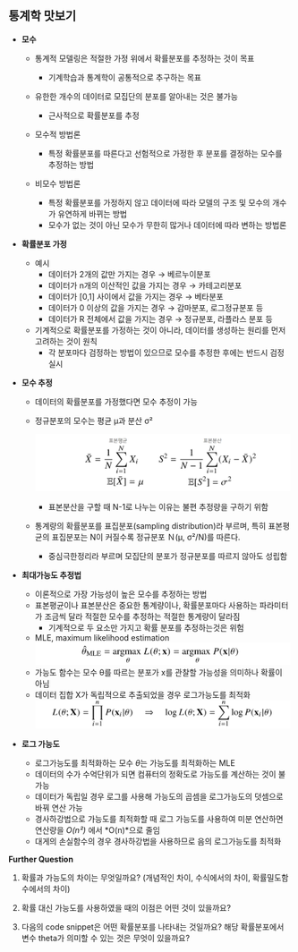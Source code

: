 ## 통계학 맛보기

- **모수**
  - 통계적 모델링은 적절한 가정 위에서 확률분포를 추정하는 것이 목표
    - 기계학습과 통계학이 공통적으로 추구하는 목표

  - 유한한 개수의 데이터로 모집단의 분포를 알아내는 것은 불가능
    - 근사적으로 확률분포를 추정

  - 모수적 방법론
    - 특정 확률분포를 따른다고 선험적으로 가정한 후 분포를 결정하는 모수를 추정하는 방법 

  - 비모수 방법론
    - 특정 확률분포를 가정하지 않고 데이터에 따라 모델의 구조 및 모수의 개수가 유연하게 바뀌는 방법
    - 모수가 없는 것이 아닌 모수가 무한히 많거나 데이터에 따라 변하는 방법론




- **확률분포 가정**
  - 예시
    - 데이터가 2개의 값만 가지는 경우 → 베르누이분포
    - 데이터가 n개의 이산적인 값을 가지는 경우 → 카테고리분포
    - 데이터가 [0,1] 사이에서 값을 가지는 경우 → 베타분포
    - 데이터가 0 이상의 값을 가지는 경우 → 감마분포, 로그정규분포 등
    - 데이터가 R 전체에서 값을 가지는 경우 → 정규분포, 라플라스 분포 등
  - 기계적으로 확률분포를 가정하는 것이 아니라, 데이터를 생성하는 원리를 먼저 고려하는 것이 원칙
    - 각 분포마다 검정하는 방법이 있으므로 모수를 추정한 후에는 반드시 검정 실시



- **모수 추정**

  - 데이터의 확률분포를 가정했다면 모수 추정이 가능

  - 정규분포의 모수는 평균 μ과 분산 σ²

    ![stat](README.assets/stat.PNG)

    - 표본분산을 구할 때 N-1로 나누는 이유는 불편 추정량을 구하기 위함

  - 통계량의 확률분포를 표집분포(sampling distribution)라 부르며, 특히 표본평균의 표집분포는
    N이 커질수록 정규분포 Ｎ(μ, σ²/N)를 따른다.

    - 중심극한정리라 부르며 모집단의 분포가 정규분포를 따르지 않아도 성립함

- **최대가능도 추정법**

  - 이론적으로 가장 가능성이 높은 모수를 추정하는 방법
  - 표본평균이나 표본분산은 중요한 통계량이나, 확률분포마다 사용하는 파라미터가 조금씩 달라
    적절한 모수를 추정하는 적절한 통계량이 달라짐
    - 기계적으로 두 요소만 가지고 확률 분포를 추정하는것은 위험
  - MLE, maximum likelihood estimation
    ![MLE](README.assets/MLE.PNG)
  - 가능도 함수는 모수 θ를 따르는 분포가 x를 관찰할 가능성을 의미하나 확률이 아님
  - 데이터 집합 X가 독립적으로 추출되었을 경우 로그가능도를 최적화
    ![mle2](README.assets/mle2.PNG)

- **로그 가능도**

  - 로그가능도를 최적화하는 모수 *θ*는 가능도를 최적화하는 MLE
  - 데이터의 수가 수억단위가 되면 컴퓨터의 정확도로 가능도를 계산하는 것이 불가능
  - 데이터가 독립일 경우 로그를 사용해 가능도의 곱셈을 로그가능도의 덧셈으로 바꿔 연산 가능
  - 경사하강법으로 가능도를 최적화할 때 로그 가능도를 사용하여 미분 연산하면 연산량을
    *O(n²)* 에서 *O(n)*으로 줄임
  - 대게의 손실함수의 경우 경사하강법을 사용하므로 음의 로그가능도를 최적화




**Further Question**

1. 확률과 가능도의 차이는 무엇일까요? (개념적인 차이, 수식에서의 차이, 확률밀도함수에서의 차이)
   
2. 확률 대신 가능도를 사용하였을 때의 이점은 어떤 것이 있을까요?
   
3. 다음의 code snippet은 어떤 확률분포를 나타내는 것일까요?
   해당 확률분포에서 변수 theta가 의미할 수 있는 것은 무엇이 있을까요?
